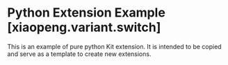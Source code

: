 # Python Extension Example [xiaopeng.variant.switch]

This is an example of pure python Kit extension. It is intended to be copied and serve as a template to create new extensions.

